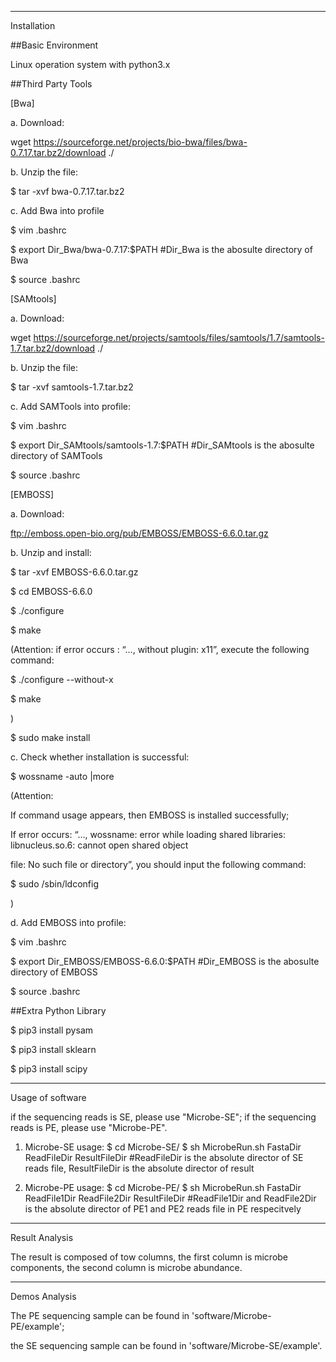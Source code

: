 -----------------------------------------------------------------------------------------------
Installation

##Basic Environment

Linux operation system with python3.x

##Third Party Tools 

[Bwa]

a. Download: 

wget https://sourceforge.net/projects/bio-bwa/files/bwa-0.7.17.tar.bz2/download ./

b. Unzip the file:

$ tar -xvf bwa-0.7.17.tar.bz2

c. Add Bwa into profile

$ vim .bashrc

$ export Dir_Bwa/bwa-0.7.17:$PATH      #Dir_Bwa is the abosulte directory of Bwa 

$ source .bashrc

[SAMtools]

a. Download:

wget https://sourceforge.net/projects/samtools/files/samtools/1.7/samtools-1.7.tar.bz2/download ./

b. Unzip the file:

$ tar -xvf samtools-1.7.tar.bz2

c. Add SAMTools into profile:

$ vim .bashrc

$ export Dir_SAMtools/samtools-1.7:$PATH     #Dir_SAMtools is the abosulte directory of SAMTools

$ source .bashrc

[EMBOSS]

a. Download:

ftp://emboss.open-bio.org/pub/EMBOSS/EMBOSS-6.6.0.tar.gz
   
b. Unzip and install:

$ tar -xvf EMBOSS-6.6.0.tar.gz

$ cd EMBOSS-6.6.0

$ ./configure

$ make

(Attention: if error occurs : “…, without plugin: x11”, execute the following command:

$ ./configure --without-x

$ make

) 

$ sudo make install
   
c. Check whether installation is successful:

$ wossname -auto |more

(Attention:

If command usage appears, then EMBOSS is installed successfully; 

If error occurs: “…, wossname: error while loading shared libraries: libnucleus.so.6: cannot open shared object 

file: No such file or directory”, you should input the following command:

$ sudo /sbin/ldconfig    

)
    
d. Add EMBOSS into profile:

$ vim .bashrc

$ export Dir_EMBOSS/EMBOSS-6.6.0:$PATH              #Dir_EMBOSS is the abosulte directory of EMBOSS

$ source .bashrc


##Extra Python Library

$ pip3 install pysam

$ pip3 install sklearn

$ pip3 install scipy



-----------------------------------------------------------------------------------------------
Usage of software

if the sequencing reads is SE, please use "Microbe-SE";
if the sequencing reads is PE, please use "Microbe-PE".

1) Microbe-SE usage:
   $ cd Microbe-SE/
   $ sh MicrobeRun.sh FastaDir ReadFileDir ResultFileDir     #ReadFileDir is the absolute director of SE reads file, ResultFileDir is the absolute director of result

2) Microbe-PE usage:
   $ cd Microbe-PE/
   $ sh MicrobeRun.sh FastaDir ReadFile1Dir ReadFile2Dir ResultFileDir     #ReadFile1Dir and ReadFile2Dir is the absolute director of PE1 and PE2 reads file in PE respecitvely


-----------------------------------------------------------------------------------------------
Result Analysis

The result is composed of tow columns, the first column is microbe components, the second column is microbe abundance.


-----------------------------------------------------------------------------------------------
Demos Analysis

The PE sequencing sample can be found in 'software/Microbe-PE/example';

the SE sequencing sample can be found in 'software/Microbe-SE/example'.



